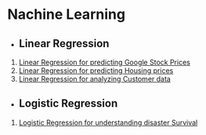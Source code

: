 # Nachine Learning

- ## Linear Regression
1. [Linear Regression for predicting Google Stock Prices](https://github.com/subhamsarangi/ml/blob/master/1.%20Linear%20Regression/reg1.ipynb)
2. [Linear Regression for predicting Housing prices](https://github.com/subhamsarangi/ml/blob/master/1.%20Linear%20Regression/1.%20Linear%20Regression.ipynb)
3. [Linear Regression for analyzing Customer data](https://github.com/subhamsarangi/ml/blob/master/1.%20Linear%20Regression/2.%20Regression_Project.ipynb)

- ## Logistic Regression
1. [Logistic Regression for understanding disaster Survival](https://github.com/subhamsarangi/ml/blob/master/2.%20Logistic%20Regression/Logistic%20Regression.ipynb)
